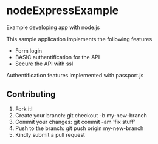 # nodeExpressExample

Example developing app with node.js

This sample application implements the following features

* Form login
* BASIC authentification for the API
* Secure the API with ssl

Authentification features implemented with passport.js

## Contributing

1. Fork it!
2. Create your branch: git checkout -b my-new-branch
3. Commit your changes: git commit -am 'fix stuff'
4. Push to the branch: git push origin my-new-branch
5. Kindly submit a pull request
